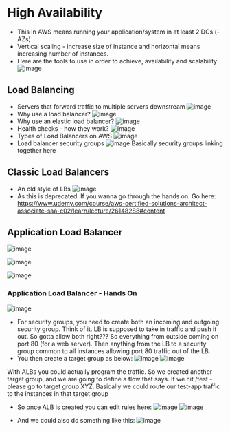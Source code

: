 
# High Availability
- This in AWS means running your application/system in at least 2 DCs (- AZs)
- Vertical scaling - increase size of instance and horizontal means increasing number of instances.
- Here are the tools to use in order to achieve, availability and scalability
![image](https://user-images.githubusercontent.com/43883264/163860914-bbd041d5-aa70-4ccd-a77a-234160f9cc1d.png)

## Load Balancing
- Servers that forward traffic to multiple servers downstream
![image](https://user-images.githubusercontent.com/43883264/163861081-aca9fd3a-abcd-44de-a753-7dc8b34cafbc.png)
- Why use a load balancer?
![image](https://user-images.githubusercontent.com/43883264/163862979-f5c2b23d-d7f2-4c0c-95fb-7cb358c9083d.png)
- Why use an elastic load balancer?
![image](https://user-images.githubusercontent.com/43883264/163863352-158fc37a-d8ba-4ca8-bb79-328adf16ba65.png)
- Health checks - how they work?
![image](https://user-images.githubusercontent.com/43883264/163863596-fc091e41-d062-4531-a24a-8d56552b7310.png)
- Types of Load Balancers on AWS
![image](https://user-images.githubusercontent.com/43883264/163864675-fa866342-33e0-4436-9457-f6db763a07f9.png)
- Load balancer security groups
![image](https://user-images.githubusercontent.com/43883264/163865123-b64aaa64-bde4-4c74-9d1b-7345df7a3001.png)
Basically security groups linking together here 

## Classic Load Balancers
- An old style of LBs
![image](https://user-images.githubusercontent.com/43883264/163898185-3e3de955-390f-430e-868f-cc17373be69a.png)
- As this is deprecated. If you wanna go through the hands on. Go here: https://www.udemy.com/course/aws-certified-solutions-architect-associate-saa-c02/learn/lecture/26148288#content

## Application Load Balancer

![image](https://user-images.githubusercontent.com/43883264/163900462-fc0f9f34-9a2f-4ba4-8627-2b0baf57f6eb.png)

![image](https://user-images.githubusercontent.com/43883264/163900582-4997b97f-b667-4f0f-854a-3389760444e2.png)

![image](https://user-images.githubusercontent.com/43883264/163900942-72022c3c-c7d4-4dc8-963e-eaf3e5dd8f06.png)

### Application Load Balancer - Hands On
![image](https://user-images.githubusercontent.com/43883264/164094918-7bfca99e-439e-4a78-a5b2-3090c826c344.png)

- For security groups, you need to create both an incoming and outgoing security group. Think of it. LB is supposed to take in traffic and push it out. So gotta allow both right??? So everything from outside coming on port 80 (for a web server). Then anything from the LB to a security group common to all instances allowing port 80 traffic out of the LB.
- You then create a target group as below:
![image](https://user-images.githubusercontent.com/43883264/164098256-eefae306-b548-4297-b0af-62e8ecf4bfae.png)
![image](https://user-images.githubusercontent.com/43883264/164098683-20d1b356-b149-44e0-a2e4-e4c56c95fd55.png)

With ALBs you could actually program the traffic. So we created another target group, and we are going to define a flow that says. If we hit <app-dns-fqdn>/test - please go to target group XYZ. Basically we could route our test-app traffic to the instances in that target group

- So once ALB is created you can edit rules here:
![image](https://user-images.githubusercontent.com/43883264/164102719-924baedd-7cb8-4286-96e7-98c23ed3d3c1.png)
![image](https://user-images.githubusercontent.com/43883264/164102764-747451ca-705e-49a6-84d7-ebb73a48d6e7.png)

- And we could also do something like this:
![image](https://user-images.githubusercontent.com/43883264/164102844-d86147a1-2562-45fc-aa7c-fcf0b8147d52.png)

